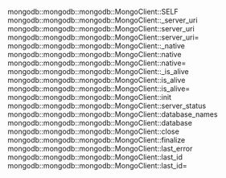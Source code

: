 mongodb::mongodb::mongodb::MongoClient::SELF
mongodb::mongodb::mongodb::MongoClient::_server_uri
mongodb::mongodb::mongodb::MongoClient::server_uri
mongodb::mongodb::mongodb::MongoClient::server_uri=
mongodb::mongodb::mongodb::MongoClient::_native
mongodb::mongodb::mongodb::MongoClient::native
mongodb::mongodb::mongodb::MongoClient::native=
mongodb::mongodb::mongodb::MongoClient::_is_alive
mongodb::mongodb::mongodb::MongoClient::is_alive
mongodb::mongodb::mongodb::MongoClient::is_alive=
mongodb::mongodb::mongodb::MongoClient::init
mongodb::mongodb::mongodb::MongoClient::server_status
mongodb::mongodb::mongodb::MongoClient::database_names
mongodb::mongodb::mongodb::MongoClient::database
mongodb::mongodb::mongodb::MongoClient::close
mongodb::mongodb::mongodb::MongoClient::finalize
mongodb::mongodb::mongodb::MongoClient::last_error
mongodb::mongodb::mongodb::MongoClient::last_id
mongodb::mongodb::mongodb::MongoClient::last_id=